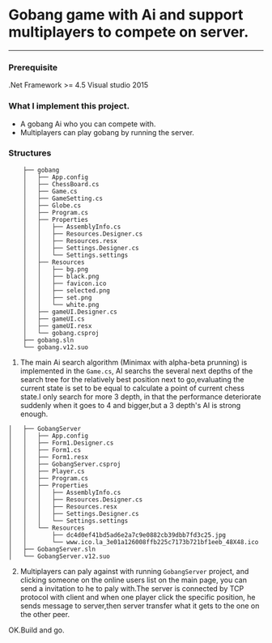 Gobang game with Ai and support multiplayers to compete on server.
=============
---

### Prerequisite
   .Net Framework >= 4.5
   Visual studio 2015

### What I implement this project.
* A gobang Ai who you can compete with.
* Multiplayers can play gobang by running the server.

### Structures
```gobang
    ├── gobang
    │   ├── App.config
    │   ├── ChessBoard.cs
    │   ├── Game.cs
    │   ├── GameSetting.cs
    │   ├── Globe.cs
    │   ├── Program.cs
    │   ├── Properties
    │   │   ├── AssemblyInfo.cs
    │   │   ├── Resources.Designer.cs
    │   │   ├── Resources.resx
    │   │   ├── Settings.Designer.cs
    │   │   └── Settings.settings
    │   ├── Resources
    │   │   ├── bg.png
    │   │   ├── black.png
    │   │   ├── favicon.ico
    │   │   ├── selected.png
    │   │   ├── set.png
    │   │   └── white.png
    │   ├── gameUI.Designer.cs
    │   ├── gameUI.cs
    │   ├── gameUI.resx
    │   └── gobang.csproj
    ├── gobang.sln
    └── gobang.v12.suo
```
1. The main Ai search algorithm (Minimax with alpha-beta prunning) is implemented in the ```Game.cs```, AI searchs the several next depths of the search tree for the relatively best position next to go,evaluating the current state is set to be equal to calculate a point of current chess state.I only search for more 3 depth, in that the performance deteriorate suddenly when it goes to 4 and bigger,but a 3 depth's AI is strong enough.


```├── GobangServer
│   ├── GobangServer
│   │   ├── App.config
│   │   ├── Form1.Designer.cs
│   │   ├── Form1.cs
│   │   ├── Form1.resx
│   │   ├── GobangServer.csproj
│   │   ├── Player.cs
│   │   ├── Program.cs
│   │   ├── Properties
│   │   │   ├── AssemblyInfo.cs
│   │   │   ├── Resources.Designer.cs
│   │   │   ├── Resources.resx
│   │   │   ├── Settings.Designer.cs
│   │   │   └── Settings.settings
│   │   └── Resources
│   │       ├── dc4d0ef41bd5ad6e2a7c9e0882cb39dbb7fd3c25.jpg
│   │       └── www.ico.la_3e01a126008ffb225c7173b721bf1eeb_48X48.ico
│   ├── GobangServer.sln
│   └── GobangServer.v12.suo
```

2. Multiplayers can paly against with running ```GobangServer``` project, and clicking someone on the online users list on the main page, you can send a invitation to he to paly with.The server is connected by TCP protocol with client and when one player click the specific position, he sends message to server,then server transfer what it gets to the one on the other peer.


OK.Build and go.




